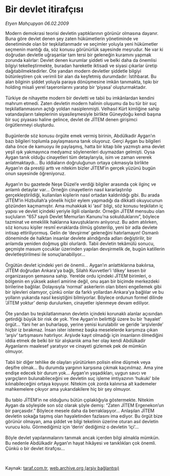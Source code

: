 # Bir devlet itirafçısı

*Etyen Mahçupyan 06.02.2009*

<div class="taraf_structure_2col_1zq">
<div class="margen_n">



 <p>Modern demokrasi teorisi devletin yaptıklarının görünür olmasına dayanır. Buna göre devlet denen şey zaten hükümetlerin yönetiminde ve denetiminde olan bir teşkilatlanmadır ve seçimler yoluyla yeni hükümetler seçmenin mantığı da, söz konusu görünürlük sayesinde meşrudur. Ne var ki doğrudan devletle uğraşanlar tam tersi bir geleneğin kuramını yapmak zorunda kalırlar: Devlet denen kurumlar şiddeti ve belki daha da önemlisi bilgiyi tekelleştirmekte, buradan hareketle iktisadi ve siyasi çıkarlar üretip dağıtabilmektedirler. Öte yandan modern devletler şiddetle bilgiyi bütünleştiren çok verimli bir alan da keşfetmiş durumdadır: İstihbarat. Bu alan bilginin şiddet yoluyla paraya dönüşmesine imkân tanımakta, tıpkı bir holding misali yerel taşeronlarını yaratıp bir ‘piyasa’ oluşturmaktadır. <br/><br/>Türkiye de nihayette modern bir devletti ve tabii bu imkânlardan kendini mahrum etmedi. Zaten devletin modern halinin oluşumu da bu tür bir suç teşkilatlanmasının açtığı yoldan nasiplenmişti. Velhasıl Kürt kimliğine sahip vatandaşların taleplerinin siyasileşmesiyle birlikte Güneydoğu kendi başına bir suç piyasası haline gelince, devlet de JİTEM denen girişimci örgütlenmeyi oluşturdu. <br/><br/>Bugünlerde söz konusu örgüte emek vermiş birinin, Abdülkadir Aygan’ın bazı bilgileri toplumla paylaşmasına tanık oluyoruz. Gerçi Aygan bu bilgileri daha önce de kamuoyu ile paylaşmış, hatta bir kitap bile yazmıştı ama devlet yeşil ışık yakmayınca medyamız söylenenleri duymazdan gelmişti. Oysa Aygan tanık olduğu cinayetleri tüm detaylarıyla, isim ve zaman vererek anlatmaktaydı... Bu iddiaların doğruluğunun ortaya çıkmasıyla birlikte Aygan’ın da prestiji arttı ve nitekim bizler JİTEM’in gerçek yüzünü bugün onun sayesinde öğreniyoruz. <br/><br/>Aygan’ın bu gazetede Neşe Düzel’e verdiği bilgiler arasında çok ilginç ve anlamlı detaylar var... Örneğin cinayetlerin nasıl kararlaştırılıp gerçekleştirildiği, kullanılan kişilerin nasıl ortadan kaldırıldığı gibi. Bu arada JİTEM’in Hizbullah’a yönelik hiçbir eylem yapmadığı da dikkatli okuyucunun gözünden kaçmamıştır. Ama muhakkak ki ‘asıl’ bilgi, söz konusu teşkilatın iç yapısı ve devlet içindeki yeriyle ilgili olanlardır. Örneğin JİTEM mensubu olan suçluların “657 sayılı Devlet Memurları Kanunu’na sokulduklarını”, böylece tazminat ve emeklilik haklarına kavuştuklarını anlıyoruz. Bu adım atılırken, söz konusu kişiler resmî evraklarda ölmüş gösterilip, yeni bir adla devlete intisap ettiriliyormuş. Gelin de ‘devşirme’ geleneğini hatırlamayın! Osmanlı döneminde de halktan insanlar devlete alındığında adları değiştirilir, bir anlamda yeniden doğmuş gibi olurlardı. Tabii devletin tekâmülü sonucu, geçmişte masum çocuklar üzerinden yapılan devşirmelik de, bugün katillerin devletleştirilmesi ile sonuçlanabiliyor... <br/><br/>Örgütün devlet içindeki yeri de önemli... Aygan’ın anlattıklarına bakılırsa, JİTEM doğrudan Ankara’ya bağlı, Silahlı Kuvvetler’i ‘dikey’ kesen bir organizasyon şemasına sahip. Yerelde ordu içindeki JİTEM birimleri, o bölgenin en yüksek askerî amirine değil, onu aşan bir biçimde merkezdeki birilerine bağlılar. Dolayısıyla ‘normal’ askerlerin olan biteni engellemek gibi bir işlevleri olamıyor, çünkü onlar da farklı yollardan Ankara’ya bağlılar ve bu yolların yukarıda nasıl kesiştiğini bilmiyorlar. Böylece ordunun formel dilinde ‘JİTEM yoktur’ denip durulurken, cinayetler işlenmeye devam ediliyor. <br/><br/>Öte yandan bu teşkilatlanmanın devletin içindeki korunaklı alanlar açısından getirdiği büyük bir risk de yok. Yine Aygan’ın belirttiği üzere bu bir ‘hayalet’ örgüt... Yani her an buharlaşıp, yerine yenisi kurulabilir ve geride ‘arşivlerde’ hiçbir iz bırakmaz. İnsan ister istemez başka meselelerde karşımıza çıkan ‘arşiv’ tartışmasını hatırlıyor. Arşivde kayıt olmadığı için insanların ölmediğini iddia etmek de belki bir tür alışkanlık ama her olay kendi Abdülkadir Ayganlarını maalesef yaratıyor ve cinayeti gizlemek pek de mümkün olmuyor. <br/><br/>Tabii bir diğer tehlike de olayları yürütürken polisin eline düşmek veya deşifre olmak... Bu durumda yargının karşısına çıkmak kaçınılmaz. Ama yine endişe edecek bir durum yok... Aygan’ın yaşadıkları, uygun savcı ve yargıçların bulunabileceğini ve devletin suç işleme imtiyazının ‘hukuki’ bile kılınabileceğini ortaya koyuyor. Nitekim çok zorda kalınırsa alt kademeler mahkemelere çıkıyor ama yukarıdakilere hiç bir şey olmuyor. <br/><br/>Bu tablo JİTEM’in ne olduğunu bütün çıplaklığıyla göstermekte. Nitekim Aygan da söyleşide son söz olarak şöyle demiş: “Zaten JİTEM Ergenekon’un bir parçasıdır.” Böylece mesele daha da berraklaşıyor... Anlaşılan JİTEM devletin sokağa taşmış olan hayaletinden fazlasını ima ediyor. Bu örgüt bize görünür olmayan, ama şiddet ve bilgi tekelinin üzerine oturan asıl devletin vurucu kolu. Görmediğimiz için ‘derin’ dediğimiz o devletin ‘içi’... <br/><br/>Böyle devlet yapılanmalarını tanımak ancak içerden bilgi almakla mümkün. Bu nedenle Abdülkadir Aygan’ın hayat hikâyesi ve tanıklıkları çok önemli. Çünkü o bir devlet itirafçısı... </p>

<br/>


<div id="taraf_not">
</div>

</div>


</div>

Kaynak: [taraf.com.tr](http://taraf.com.tr:80/makale/3904.htm), [web.archive.org (arşiv bağlantısı)](http://web.archive.org/web/20090227115619/http://taraf.com.tr:80/makale/3904.htm)
